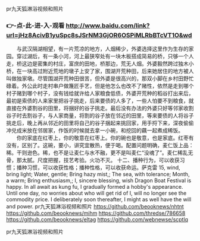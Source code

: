 
pr九天狐淋浴视频和照片




### 👉-点-此-进-入-观看  http://www.baidu.com/link?url=jHz8AcivB1yuSpc8sJSrNM3GjOR6OSPiMLRbBTcVT1O&wd




　　与武汉隔湖相望，有一片荒凉的地方，人烟稀少，外婆选择这里作为生存的家园。穿过湖后，有一条小河，河上最狭窄处有一块木板搭成简易的桥，只够一个人走，桥这边是密集的村庄，富庶的田地，桥那边，荒无人烟。外婆毅然跨过独木小桥，在一块高过附近荒地的墩子上安了家，围湖开荒种田，后来她居住的地方被人叫做独家墩。尽管围湖开荒种田很苦，但外婆是很高兴的，那双小脚在乡村田野忙碌着。外公此时走村串户做篾匠手艺，但是他怎么也改不了赌性，依然是走到哪个村子赌到哪个村子，没有钱给就许给人家粮食低债，外婆开荒种的稻谷打出来后，最初是索债的人来家里把谷子挑走，后来要债的人多了，一些人怕要不到粮食，就直接在外婆割谷的田里，将捆好的谷子挑走。最后没有办法的外婆只好等邻家收割谷子时去割谷子，与人家商量，将割的谷子放在邻近的田里，等来要债的人将谷子挑走后，晚上再从邻近的田里将自己的谷子捆起来挑回家，用手捋下来，深夜偷偷冲兑成米放在邻居家，作饭的时候就去拿一小碗，和挖回的藕一起煮成稀饭。
　　你的家底在红枣上，你的敬意在红枣上。你的碗也是敬意，也是家底。红枣有没有，区别了。这碗，要小，讲究宜散热，便于喝。配置问题明确，麦仁饭上品：稀。干则逊色。稀，也不是让麦仁与水不融，更不是叫麦仁“没魂了”。麦仁稀乱无骨，那太腻。尺度把握，技艺考验。火功不灭。
	十二、播种行为，可以收获习惯；播种习惯，可以收获性格；播种性格，可以收获命运。萨克雷
15, wind, bring light;
Water, gentle;
Bring hazy mist,;
The sea, with tolerance;
Month, a warm;
Bring enthusiasm,;
I, sincere blessing, wish Dragon Boat Festival is happy.
In all await as kung fu, I gradually formed a hobby's appearance.
Until one day, no worries about who will get rid of I, will no longer see the commodity price.
I deliberately soon thereafter, I might as well have the will and power.
pr九天狐淋浴视频和照片 https://github.com/beooknews/nhtnt
https://github.com/beooknews/mihm
https://github.com/thredse/786658
https://github.com/beooknews/eltag
https://github.com/webnewse/scptlq





pr九天狐淋浴视频和照片

